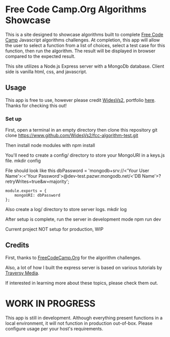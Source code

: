# Free Code Camp.Org Algorithms Showcase

This is a site designed to showcase algorithms built to complete [Free Code Camp](http://www.freecodecamp.org) Javascript algorithms challenges. At completion, this app will allow the user to select a function from a list of choices, select a test case for this function, then run the algorithm. The result will be displayed in browser compared to the expected result.

This site utilizes a Node.js Express server with a MongoDb database. Client side is vanilla html, css, and javascript. 

## Usage

This app is free to use, however please credit [WidesVs2](https://www.github.com/WidesVs2), portfolio [here](https://www.mike-ogden.com). Thanks for checking this out!

### Set up

First, open a terminal in an empty directory then clone this repository
    git clone https://www.github.com/WidesVs2/fcc-algorithm-test.git

Then install node modules with
    npm install

You'll need to create a config/ directory to store your MongoURI in a keys.js file. 
    mkdir config

File should look like this
    dbPassword = 'mongodb+srv://<'Your User Name'>:<'Your Password'>@dev-test.pazwr.mongodb.net/<'DB Name'>?retryWrites=true&w=majority';

    module.exports = {
        mongoURI: dbPassword
    };

Also create a log/ directory to store server logs.
    mkdir log

After setup is complete, run the server in development mode
    npm run dev

Current project NOT setup for production, WIP

## Credits
First, thanks to [FreeCodeCamp.Org](https://www.freecodecamp.org) for the algorithm challenges.

Also, a lot of how I built the express server is based on various tutorials by [Traversy Media](https://www.github.com/Brad-Traversy). 

If interested in learning more about these topics, please check them out.

# WORK IN PROGRESS

This app is still in development. Although everything present functions in a local environment, it will not function in production out-of-box. Please configure usage per your host's requirements.
